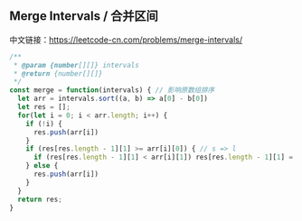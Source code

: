 ## Merge Intervals / 合并区间
中文链接：https://leetcode-cn.com/problems/merge-intervals/

```js
/**
 * @param {number[][]} intervals
 * @return {number[][]}
 */
const merge = function(intervals) { // 影响原数组排序
  let arr = intervals.sort((a, b) => a[0] - b[0])
  let res = [];
  for(let i = 0; i < arr.length; i++) {
    if (!i) {
      res.push(arr[i])
    }
    if (res[res.length - 1][1] >= arr[i][0]) { // s => l
      if (res[res.length - 1][1] < arr[i][1]) res[res.length - 1][1] = arr[i][1]
    } else {
      res.push(arr[i])
    }
  }
  return res;
}
```